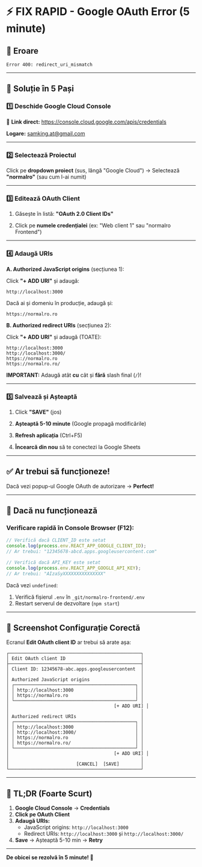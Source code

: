 # ⚡ FIX RAPID - Google OAuth Error (5 minute)

## 🎯 Eroare

```
Error 400: redirect_uri_mismatch
```

---

## 🔧 Soluție în 5 Pași

### 1️⃣ Deschide Google Cloud Console

🔗 **Link direct:** https://console.cloud.google.com/apis/credentials

**Logare:** samking.at@gmail.com

---

### 2️⃣ Selectează Proiectul

Click pe **dropdown proiect** (sus, lângă "Google Cloud") → Selectează **"normalro"** (sau cum l-ai numit)

---

### 3️⃣ Editează OAuth Client

1. Găsește în listă: **"OAuth 2.0 Client IDs"**

2. Click pe **numele credențialei** (ex: "Web client 1" sau "normalro Frontend")

---

### 4️⃣ Adaugă URIs

**A. Authorized JavaScript origins** (secțiunea 1):

Click **"+ ADD URI"** și adaugă:
```
http://localhost:3000
```

Dacă ai și domeniu în producție, adaugă și:
```
https://normalro.ro
```

**B. Authorized redirect URIs** (secțiunea 2):

Click **"+ ADD URI"** și adaugă (TOATE):
```
http://localhost:3000
http://localhost:3000/
https://normalro.ro
https://normalro.ro/
```

**IMPORTANT:** Adaugă atât **cu** cât și **fără** slash final (`/`)!

---

### 5️⃣ Salvează și Așteaptă

1. Click **"SAVE"** (jos)

2. **Așteaptă 5-10 minute** (Google propagă modificările)

3. **Refresh aplicația** (Ctrl+F5)

4. **Încearcă din nou** să te conectezi la Google Sheets

---

## ✅ Ar trebui să funcționeze!

Dacă vezi popup-ul Google OAuth de autorizare → **Perfect!**

---

## 🚨 Dacă nu funcționează

### Verificare rapidă în Console Browser (F12):

```javascript
// Verifică dacă CLIENT_ID este setat
console.log(process.env.REACT_APP_GOOGLE_CLIENT_ID);
// Ar trebui: "12345678-abcd.apps.googleusercontent.com"

// Verifică dacă API_KEY este setat
console.log(process.env.REACT_APP_GOOGLE_API_KEY);
// Ar trebui: "AIzaSyXXXXXXXXXXXXXXX"
```

Dacă vezi `undefined`:
1. Verifică fișierul `.env` în `_git/normalro-frontend/.env`
2. Restart serverul de dezvoltare (`npm start`)

---

## 📸 Screenshot Configurație Corectă

Ecranul **Edit OAuth client ID** ar trebui să arate așa:

```
┌─────────────────────────────────────────────────┐
│ Edit OAuth client ID                            │
├─────────────────────────────────────────────────┤
│ Client ID: 12345678-abc.apps.googleusercontent  │
│                                                 │
│ Authorized JavaScript origins                   │
│ ┌─────────────────────────────────────────────┐ │
│ │ http://localhost:3000                       │ │
│ │ https://normalro.ro                         │ │
│ └─────────────────────────────────────────────┘ │
│                                       [+ ADD URI] │
│                                                 │
│ Authorized redirect URIs                        │
│ ┌─────────────────────────────────────────────┐ │
│ │ http://localhost:3000                       │ │
│ │ http://localhost:3000/                      │ │
│ │ https://normalro.ro                         │ │
│ │ https://normalro.ro/                        │ │
│ └─────────────────────────────────────────────┘ │
│                                       [+ ADD URI] │
│                                                 │
│                         [CANCEL]  [SAVE]        │
└─────────────────────────────────────────────────┘
```

---

## 🎯 TL;DR (Foarte Scurt)

1. **Google Cloud Console** → **Credentials**
2. **Click pe OAuth Client**
3. **Adaugă URIs:**
   - JavaScript origins: `http://localhost:3000`
   - Redirect URIs: `http://localhost:3000` și `http://localhost:3000/`
4. **Save** → Așteaptă 5-10 min → **Retry**

---

**De obicei se rezolvă în 5 minute! 🚀**


